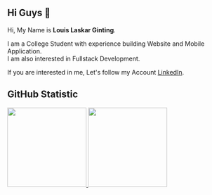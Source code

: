 ## Hi Guys 👋

Hi, My Name is **Louis Laskar Ginting**.<br>

I am a College Student with experience building Website and Mobile Application.<br>
I am also interested in Fullstack Development.

If you are interested in me, Let's follow my Account [LinkedIn](https://www.linkedin.com/in/louislaskarginting-/).

## GitHub Statistic
<p align="left">
<a href="https://github.com/louis-sxcv45">
  <img height="180em" src="https://github-readme-stats-eight-theta.vercel.app/api?username=louis-sxcv45&show_icons=true&theme=algolia&include_all_commits=true&count_private=true"/>
  <img height="180em" src="https://github-readme-stats-eight-theta.vercel.app/api/top-langs/?username=louis-sxcv45&layout=compact&theme=algolia"/>
</a>
</p>
